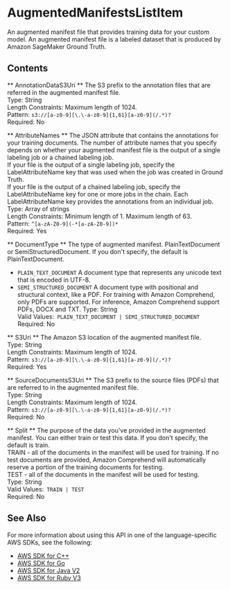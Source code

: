 # AugmentedManifestsListItem<a name="API_AugmentedManifestsListItem"></a>

An augmented manifest file that provides training data for your custom model\. An augmented manifest file is a labeled dataset that is produced by Amazon SageMaker Ground Truth\.

## Contents<a name="API_AugmentedManifestsListItem_Contents"></a>

 ** AnnotationDataS3Uri **   <a name="comprehend-Type-AugmentedManifestsListItem-AnnotationDataS3Uri"></a>
The S3 prefix to the annotation files that are referred in the augmented manifest file\.  
Type: String  
Length Constraints: Maximum length of 1024\.  
Pattern: `s3://[a-z0-9][\.\-a-z0-9]{1,61}[a-z0-9](/.*)?`   
Required: No

 ** AttributeNames **   <a name="comprehend-Type-AugmentedManifestsListItem-AttributeNames"></a>
The JSON attribute that contains the annotations for your training documents\. The number of attribute names that you specify depends on whether your augmented manifest file is the output of a single labeling job or a chained labeling job\.  
If your file is the output of a single labeling job, specify the LabelAttributeName key that was used when the job was created in Ground Truth\.  
If your file is the output of a chained labeling job, specify the LabelAttributeName key for one or more jobs in the chain\. Each LabelAttributeName key provides the annotations from an individual job\.  
Type: Array of strings  
Length Constraints: Minimum length of 1\. Maximum length of 63\.  
Pattern: `^[a-zA-Z0-9](-*[a-zA-Z0-9])*`   
Required: Yes

 ** DocumentType **   <a name="comprehend-Type-AugmentedManifestsListItem-DocumentType"></a>
The type of augmented manifest\. PlainTextDocument or SemiStructuredDocument\. If you don't specify, the default is PlainTextDocument\.   
+  `PLAIN_TEXT_DOCUMENT` A document type that represents any unicode text that is encoded in UTF\-8\.
+  `SEMI_STRUCTURED_DOCUMENT` A document type with positional and structural context, like a PDF\. For training with Amazon Comprehend, only PDFs are supported\. For inference, Amazon Comprehend support PDFs, DOCX and TXT\.
Type: String  
Valid Values:` PLAIN_TEXT_DOCUMENT | SEMI_STRUCTURED_DOCUMENT`   
Required: No

 ** S3Uri **   <a name="comprehend-Type-AugmentedManifestsListItem-S3Uri"></a>
The Amazon S3 location of the augmented manifest file\.  
Type: String  
Length Constraints: Maximum length of 1024\.  
Pattern: `s3://[a-z0-9][\.\-a-z0-9]{1,61}[a-z0-9](/.*)?`   
Required: Yes

 ** SourceDocumentsS3Uri **   <a name="comprehend-Type-AugmentedManifestsListItem-SourceDocumentsS3Uri"></a>
The S3 prefix to the source files \(PDFs\) that are referred to in the augmented manifest file\.  
Type: String  
Length Constraints: Maximum length of 1024\.  
Pattern: `s3://[a-z0-9][\.\-a-z0-9]{1,61}[a-z0-9](/.*)?`   
Required: No

 ** Split **   <a name="comprehend-Type-AugmentedManifestsListItem-Split"></a>
The purpose of the data you've provided in the augmented manifest\. You can either train or test this data\. If you don't specify, the default is train\.  
TRAIN \- all of the documents in the manifest will be used for training\. If no test documents are provided, Amazon Comprehend will automatically reserve a portion of the training documents for testing\.  
 TEST \- all of the documents in the manifest will be used for testing\.  
Type: String  
Valid Values:` TRAIN | TEST`   
Required: No

## See Also<a name="API_AugmentedManifestsListItem_SeeAlso"></a>

For more information about using this API in one of the language\-specific AWS SDKs, see the following:
+  [ AWS SDK for C\+\+](https://docs.aws.amazon.com/goto/SdkForCpp/comprehend-2017-11-27/AugmentedManifestsListItem) 
+  [ AWS SDK for Go](https://docs.aws.amazon.com/goto/SdkForGoV1/comprehend-2017-11-27/AugmentedManifestsListItem) 
+  [ AWS SDK for Java V2](https://docs.aws.amazon.com/goto/SdkForJavaV2/comprehend-2017-11-27/AugmentedManifestsListItem) 
+  [ AWS SDK for Ruby V3](https://docs.aws.amazon.com/goto/SdkForRubyV3/comprehend-2017-11-27/AugmentedManifestsListItem) 